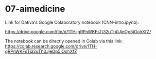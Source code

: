 # 07-aimedicine

Link for Dativa's Google Colaboratory notebook (CNN-intro.ipynb):

https://drive.google.com/file/d/1TH-gRPnWKFsTi32uTh0JjeOp5iOohXfZ/

The notebook can be directly opened in Colab via this link: https://colab.research.google.com/drive/1TH-gRPnWKFsTi32uTh0JjeOp5iOohXfZ

